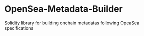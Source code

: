 # OpenSea-Metadata-Builder
Solidity library for building onchain metadatas following OpeaSea specifications
